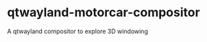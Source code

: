 qtwayland-motorcar-compositor
=============================

A qtwayland compositor to explore 3D windowing
